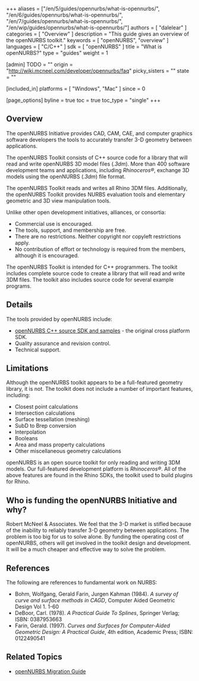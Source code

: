 +++
aliases = ["/en/5/guides/opennurbs/what-is-opennurbs/", "/en/6/guides/opennurbs/what-is-opennurbs/", "/en/7/guides/opennurbs/what-is-opennurbs/", "/en/wip/guides/opennurbs/what-is-opennurbs/"]
authors = [ "dalelear" ]
categories = [ "Overview" ]
description = "This guide gives an overview of the openNURBS toolkit."
keywords = [ "openNURBS", "overview" ]
languages = [ "C/C++" ]
sdk = [ "openNURBS" ]
title = "What is openNURBS?"
type = "guides"
weight = 1

[admin]
TODO = ""
origin = "http://wiki.mcneel.com/developer/opennurbs/faq"
picky_sisters = ""
state = ""

[included_in]
platforms = [ "Windows", "Mac" ]
since = 0

[page_options]
byline = true
toc = true
toc_type = "single"
+++

## Overview

The openNURBS Initiative provides CAD, CAM, CAE, and computer graphics software developers the tools to accurately transfer 3-D geometry between applications.

The openNURBS Toolkit consists of C++ source code for a library that will read and write openNURBS 3D model files (*.3dm*). More than 400 software development teams and applications, including *Rhinoceros®*, exchange 3D models using the openNURBS (*.3dm*) file format.

The openNURBS Toolkit reads and writes all Rhino 3DM files. Additionally, the openNURBS Toolkit provides NURBS evaluation tools and elementary geometric and 3D view manipulation tools.

Unlike other open development initiatives, alliances, or consortia:

- Commercial use is encouraged.
- The tools, support, and membership are free.
- There are no restrictions. Neither copyright nor copyleft restrictions apply.
- No contribution of effort or technology is required from the members, although it is encouraged.

The openNURBS Toolkit is intended for C++ programmers. The toolkit includes complete source code to create a library that will read and write 3DM files. The toolkit also includes source code for several example programs.

## Details

The tools provided by openNURBS include:

- [openNURBS C++ source SDK and samples](https://www.rhino3d.com/download/openNURBS/7/release) - the original cross platform SDK.
- Quality assurance and revision control.
- Technical support.

## Limitations

Although the openNURBS toolkit appears to be a full-featured geometry library, it is not. The toolkit does not include a number of important features, including:

- Closest point calculations
- Intersection calculations
- Surface tessellation (meshing)
- SubD to Brep conversion
- Interpolation
- Booleans
- Area and mass property calculations
- Other miscellaneous geometry calculations

openNURBS is an open source toolkit for only reading and writing 3DM models. Our full-featured development platform is *Rhinoceros®*. All of the above features are found in the Rhino SDKs, the toolkit used to build plugins for Rhino.

## Who is funding the openNURBS Initiative and why?

Robert McNeel & Associates. We feel that the 3-D market is stifled because of the inability to reliably transfer 3-D geometry between applications. The problem is too big for us to solve alone. By funding the operating cost of openNURBS, others will get involved in the toolkit design and development. It will be a much cheaper and effective way to solve the problem.

## References

The following are references to fundamental work on NURBS:

- Bohm, Wolfgang, Gerald Farin, Jurgen Kahman (1984). *A survey of curve and surface methods in CAGD*, Computer Aided Geometric Design Vol 1. 1-60
- DeBoor, Carl. (1978).  *A Practical Guide To Splines*, Springer Verlag; ISBN: 0387953663
- Farin, Gerald. (1997). *Curves and Surfaces for Computer-Aided Geometric Design: A Practical Guide*, 4th edition, Academic Press; ISBN: 0122490541

## Related Topics

- [openNURBS Migration Guide](/guides/opennurbs/migration-guide)
